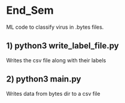 # End_Sem

ML code to classify virus in .bytes files.

## 1) python3 write_label_file.py

Writes the csv file along with their labels

## 2) python3 main.py

Writes data from bytes dir to a csv file
